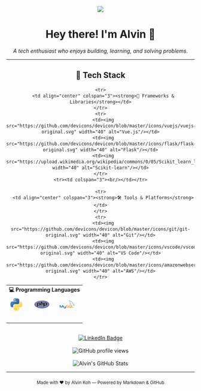 <!-- Header -->
<div id="header" align="center">
  <img src="https://media4.giphy.com/media/v1.Y2lkPTc5MGI3NjExd3IybG9iczAzdnlocm0yb3dodHNjaXF3bWlnMWNpaGpnMWlydm5rNyZlcD12MV9pbnRlcm5hbF9naWZfYnlfaWQmY3Q9Zw/zOvBKUUEERdNm/giphy.gif" width="250"/>
  <h1>Hey there! I'm Alvin 👋</h1>
  <p><em>A tech enthusiast who enjoys building, learning, and solving problems.</em></p>
</div>

---

<!-- Tech Stack -->
<div align="center">

  <h2>🧰 Tech Stack</h2>

  <table>
    <tr>
      <td align="center" colspan="3"><strong>💻 Programming Languages</strong></td>
    </tr>
    <tr>
      <td><img src="https://github.com/devicons/devicon/blob/master/icons/python/python-original.svg" width="40" alt="Python"/></td>
      <td><img src="https://github.com/devicons/devicon/blob/master/icons/php/php-original.svg" width="40" alt="PHP"/></td>
      <td><img src="https://github.com/devicons/devicon/blob/master/icons/mysql/mysql-original-wordmark.svg" width="40" alt="MySQL"/></td>
    </tr>
    <tr><td colspan="3"><br/></td></tr>

    <tr>
      <td align="center" colspan="3"><strong>🧩 Frameworks & Libraries</strong></td>
    </tr>
    <tr>
      <td><img src="https://github.com/devicons/devicon/blob/master/icons/vuejs/vuejs-original.svg" width="40" alt="Vue.js"/></td>
      <td><img src="https://github.com/devicons/devicon/blob/master/icons/flask/flask-original.svg" width="40" alt="Flask"/></td>
      <td><img src="https://upload.wikimedia.org/wikipedia/commons/0/05/Scikit_learn_logo_small.svg" width="40" alt="Scikit-learn"/></td>
    </tr>
    <tr><td colspan="3"><br/></td></tr>

    <tr>
      <td align="center" colspan="3"><strong>🛠️ Tools & Platforms</strong></td>
    </tr>
    <tr>
      <td><img src="https://github.com/devicons/devicon/blob/master/icons/git/git-original.svg" width="40" alt="Git"/></td>
      <td><img src="https://github.com/devicons/devicon/blob/master/icons/vscode/vscode-original.svg" width="40" alt="VS Code"/></td>
      <td><img src="https://github.com/devicons/devicon/blob/master/icons/amazonwebservices/amazonwebservices-original.svg" width="40" alt="AWS"/></td>
    </tr>
  </table>

</div>


<br/>

<!-- Links & GitHub Stats -->
<div align="center">
  <a href="https://www.linkedin.com/in/alvinkohew/">
    <img src="https://img.shields.io/badge/LinkedIn-blue?style=for-the-badge&logo=linkedin&logoColor=white" alt="LinkedIn Badge"/>
  </a>
  <br/><br/>
  <img src="https://komarev.com/ghpvc/?username=alvinkoh256&style=flat-square&color=blue" alt="GitHub profile views"/>
  <br/><br/>
  <img src="https://github-readme-stats.vercel.app/api?username=alvinkoh256&show_icons=true&theme=github_dark" alt="Alvin's GitHub Stats"/>
</div>

---

<!-- Footer -->
<div align="center">
  <sub>Made with ❤️ by Alvin Koh — Powered by Markdown & GitHub</sub>
</div>
